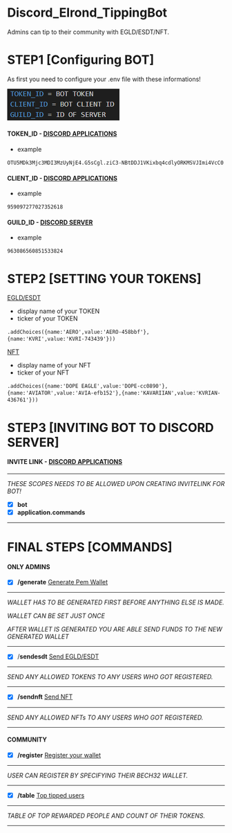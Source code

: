 # Discord_Elrond_TippingBot
Admins can tip to their community with EGLD/ESDT/NFT.


# STEP1  [Configuring BOT]
As first you need to configure your .env file with these informations!

![env](https://github.com/ReneDuris/Discord_Elrond_TippingBot/blob/main/png/.env.png?raw=true ".env FILE")
#### TOKEN_ID - [DISCORD APPLICATIONS](https://discord.com/developers/applications)
- example
```
OTU5MDk3Mjc3MDI3MzUyNjE4.G5sCgl.ziC3-NBtDDJ1VKixbq4cdlyORKMSVJImi4VcC0
```

#### CLIENT_ID - [DISCORD APPLICATIONS](https://discord.com/developers/applications)
- example
```
959097277027352618
```
#### GUILD_ID - [DISCORD SERVER](https://discord.com/)
- example
```
963086560851533824
```

# STEP2  [SETTING YOUR TOKENS]
[EGLD/ESDT](https://github.com/ReneDuris/Discord_Elrond_TippingBot/blob/main/src/commands/sendTip.js#L14)
- display name of your TOKEN
- ticker of your TOKEN
```
.addChoices({name:'AERO',value:'AERO-458bbf'}, {name:'KVRI',value:'KVRI-743439'}))

```
[NFT](https://github.com/ReneDuris/Discord_Elrond_TippingBot/blob/main/src/commands/sendNFT.js#L14)
- display name of your NFT
- ticker of your NFT
```
.addChoices({name:'DOPE EAGLE',value:'DOPE-cc0890'},{name:'AVIATOR',value:'AVIA-efb152'},{name:'KAVARIIAN',value:'KVRIAN-436761'}))

```
# STEP3 [INVITING BOT TO DISCORD SERVER]
#### INVITE LINK - [DISCORD APPLICATIONS](https://discord.com/developers/applications)
----------------------- ------------------------------------
*THESE SCOPES NEEDS TO BE ALLOWED UPON CREATING INVITELINK FOR BOT!*
- [x] **bot**
- [x] **application.commands**

----------------------------------------------------------------
 
# FINAL STEPS  [COMMANDS]
<!-- COMMANDS -->
#### ONLY ADMINS
- [x] **/generate** [Generate Pem Wallet](https://github.com/ReneDuris/Discord_Elrond_TippingBot/blob/main/png/generate_pem.png)
----------------------- ------------------------------------
*WALLET HAS TO BE GENERATED FIRST BEFORE ANYTHING ELSE IS MADE.*

*WALLET CAN BE SET JUST ONCE*

*AFTER WALLET IS GENERATED YOU ARE ABLE SEND FUNDS TO THE NEW GENERATED WALLET*

----------------------------------------------------------------
- [x] /**sendesdt** [Send EGLD/ESDT](https://github.com/ReneDuris/Discord_Elrond_TippingBot/blob/main/png/send_esdt.png)
----------------------- ------------------------------------
*SEND ANY ALLOWED TOKENS TO ANY USERS WHO GOT REGISTERED.*

----------------------------------------------------------------
- [x] **/sendnft** [Send NFT](https://github.com/ReneDuris/Discord_Elrond_TippingBot/blob/main/png/send_nft.png)
----------------------- ------------------------------------
*SEND ANY ALLOWED NFTs TO ANY USERS WHO GOT REGISTERED.*

----------------------------------------------------------------
#### COMMUNITY
- [x] **/register** [Register your wallet](https://github.com/ReneDuris/Discord_Elrond_TippingBot/blob/main/png/register.png)
----------------------- ------------------------------------
*USER CAN REGISTER BY SPECIFYING THEIR BECH32 WALLET.*

----------------------------------------------------------------
- [x] **/table** [Top tipped users](https://github.com/ReneDuris/Discord_Elrond_TippingBot/blob/main/png/table.png)
----------------------- ------------------------------------
*TABLE OF TOP REWARDED PEOPLE AND COUNT OF THEIR TOKENS.*

----------------------------------------------------------------

